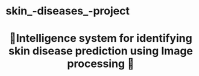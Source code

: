 # skin_-diseases_-project

<h1 align = "center">
🌟Intelligence system for identifying skin disease prediction using Image processing 🌟
</h1>

 

